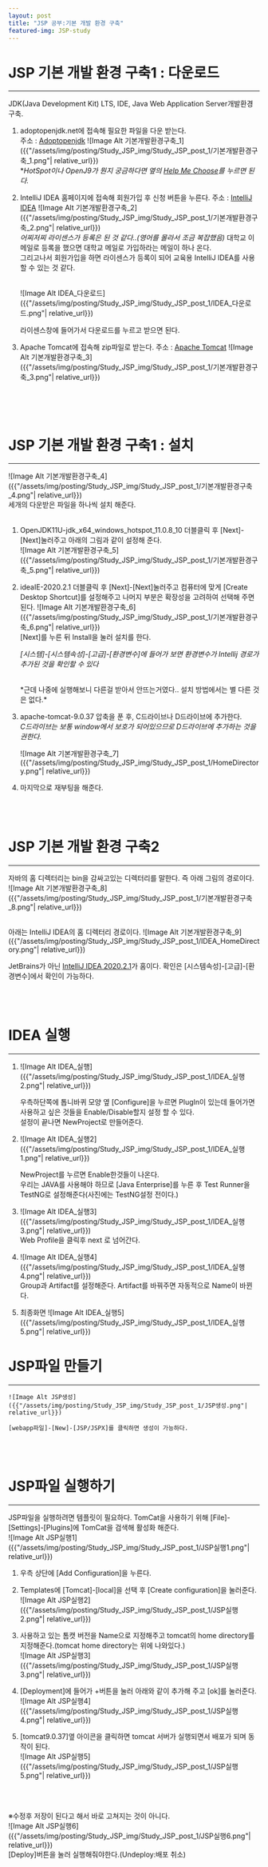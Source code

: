```yaml
---
layout: post
title: "JSP 공부:기본 개발 환경 구축"
featured-img: JSP-study
---
```


# JSP 기본 개발 환경 구축1 : 다운로드
---  
JDK(Java Development Kit) LTS, IDE, Java Web Application Server개발환경 구축.  
1. adoptopenjdk.net에 접속해 필요한 파일을 다운 받는다.  
    주소 : [Adoptopenjdk](https://adoptopenjdk.net/)
    ![Image Alt 기본개발환경구축_1]({{"/assets/img/posting/Study_JSP_img/Study_JSP_post_1/기본개발환경구축_1.png"| relative_url}})  
    **HotSpot이나 OpenJ9가 뭔지 궁금하다면 옆의 <u>Help Me Choose</u>를 누르면 된다.*  

1. IntelliJ IDEA 홈페이지에 접속해 회원가입 후 신청 버튼을 누른다.
    주소 : [IntelliJ IDEA](https://www.jetbrains.com/ko-kr/community/education/#students)
    ![Image Alt 기본개발환경구축_2]({{"/assets/img/posting/Study_JSP_img/Study_JSP_post_1/기본개발환경구축_2.png"| relative_url}})  
    *어찌저찌 라이센스가 등록은 된 것 같다..(영어를 몰라서 조금 복잡했음)*
    대학교 이메일로 등록을 했으면 대학교 메일로 가입하라는 메일이 하나 온다.  
    그리고나서 회원가입을 하면 라이센스가 등록이 되어 교육용 IntelliJ IDEA를 사용 할 수 있는 것 같다.  
    <br>

    ![Image Alt IDEA_다운로드]({{"/assets/img/posting/Study_JSP_img/Study_JSP_post_1/IDEA_다운로드.png"| relative_url}})

    라이센스창에 들어가서 다운로드를 누르고 받으면 된다.  


1. Apache Tomcat에 접속해 zip파일로 받는다.
    주소 : [Apache Tomcat](http://tomcat.apache.org/download-90.cgi)
    ![Image Alt 기본개발환경구축_3]({{"/assets/img/posting/Study_JSP_img/Study_JSP_post_1/기본개발환경구축_3.png"| relative_url}})    

<br>
<br>
<br>

# JSP 기본 개발 환경 구축1 : 설치
---  
![Image Alt 기본개발환경구축_4]({{"/assets/img/posting/Study_JSP_img/Study_JSP_post_1/기본개발환경구축_4.png"| relative_url}})  
세개의 다운받은 파일을 하나씩 설치 해준다.  
<br>

1. OpenJDK11U-jdk_x64_windows_hotspot_11.0.8_10
    더블클릭 후 [Next]-[Next]눌러주고 아래의 그림과 같이 설정해 준다.  
    ![Image Alt 기본개발환경구축_5]({{"/assets/img/posting/Study_JSP_img/Study_JSP_post_1/기본개발환경구축_5.png"| relative_url}})  

1. ideaIE-2020.2.1
    더블클릭 후 [Next]-[Next]눌러주고 컴퓨터에 맞게 [Create Desktop Shortcut]를 설정해주고
    나머지 부분은 확장성을 고려하여 선택해 주면 된다.
    ![Image Alt 기본개발환경구축_6]({{"/assets/img/posting/Study_JSP_img/Study_JSP_post_1/기본개발환경구축_6.png"| relative_url}})  
    [Next]를 누른 뒤 Install을 눌러 설치를 한다.  

    *[시스템]-[시스템속성]-[고급]-[환경변수]에 들어가 보면 환경변수가 Intellij 경로가 추가된 것을 확인할 수 있다*  

    <br>
    *근데 나중에 실행해보니 다른걸 받아서 안뜨는거였다.. 설치 방법에서는 별 다른 것은 없다.*



1. apache-tomcat-9.0.37
    압축을 푼 후, C드라이브나 D드라이브에 추가한다.  
    *C드라이브는 보통 window에서 보호가 되어있으므로 D드라이브에 추가하는 것을 권한다.*    
    
    ![Image Alt 기본개발환경구축_7]({{"/assets/img/posting/Study_JSP_img/Study_JSP_post_1/HomeDirectory.png"| relative_url}})  

1. 마지막으로 재부팅을 해준다.  
<br>
<br>

# JSP 기본 개발 환경 구축2
---  
자바의 홈 디렉터리는 bin을 감싸고있는 디렉터리를 말한다.
즉 아래 그림의 경로이다.  
![Image Alt 기본개발환경구축_8]({{"/assets/img/posting/Study_JSP_img/Study_JSP_post_1/기본개발환경구축_8.png"| relative_url}})  

<br>
아래는 IntelliJ IDEA의 홈 디렉터리 경로이다.  
![Image Alt 기본개발환경구축_9]({{"/assets/img/posting/Study_JSP_img/Study_JSP_post_1/IDEA_HomeDirectory.png"| relative_url}})  

JetBrains가 아닌 <u>IntelliJ IDEA 2020.2.1</u>가 홈이다. 확인은 [시스템속성]-[고급]-[환경변수]에서 확인이 가능하다.  
  
<br>
<br>

# IDEA 실행
---

1. 
    ![Image Alt IDEA_실행]({{"/assets/img/posting/Study_JSP_img/Study_JSP_post_1/IDEA_실행2.png"| relative_url}})   

    우측하단쪽에 톱니바퀴 모양 옆 [Configure]을 누르면 PlugIn이 있는데 들어가면 사용하고 싶은 것들을 Enable/Disable할지 설정 할 수 있다.  
    설정이 끝나면 NewProject로 만들어준다.  

1. 
    ![Image Alt IDEA_실행2]({{"/assets/img/posting/Study_JSP_img/Study_JSP_post_1/IDEA_실행1.png"| relative_url}})   

    NewProject를 누르면 Enable한것들이 나온다.  
    우리는 JAVA를 사용해야 하므로 [Java Enterprise]를 누른 후 Test Runner을 TestNG로 설정해준다(사진에는 TestNG설정 전이다.)  

1. 
    ![Image Alt IDEA_실행3]({{"/assets/img/posting/Study_JSP_img/Study_JSP_post_1/IDEA_실행3.png"| relative_url}})   
    Web Profile을 클릭후 next 로 넘어간다.  

1. 
    ![Image Alt IDEA_실행4]({{"/assets/img/posting/Study_JSP_img/Study_JSP_post_1/IDEA_실행4.png"| relative_url}})   
    Group과 Artifact를 설정해준다. Artifact를 바꿔주면 자동적으로 Name이 바뀐다.  

1.  최종화면
    ![Image Alt IDEA_실행5]({{"/assets/img/posting/Study_JSP_img/Study_JSP_post_1/IDEA_실행5.png"| relative_url}})   

# JSP파일 만들기
---  

    ![Image Alt JSP생성]({{"/assets/img/posting/Study_JSP_img/Study_JSP_post_1/JSP생성.png"| relative_url}}) 

    [webapp파일]-[New]-[JSP/JSPX]를 클릭하면 생성이 가능하다.  

<br>
<br>

# JSP파일 실행하기
---
JSP파일을 실행하려면 템플릿이 필요하다. TomCat을 사용하기 위해 [File]-[Settings]-[Plugins]에 TomCat을 검색해 활성화 해준다.  
     ![Image Alt JSP실행1]({{"/assets/img/posting/Study_JSP_img/Study_JSP_post_1/JSP실행1.png"| relative_url}})    
1. 우측 상단에 [Add Configuration]을 누른다.  

1. Templates에 [Tomcat]-[local]을 선택 후 [Create configuration]을 눌러준다.  
     ![Image Alt JSP실행2]({{"/assets/img/posting/Study_JSP_img/Study_JSP_post_1/JSP실행2.png"| relative_url}})    

1. 사용하고 있는 톰캣 버전을 Name으로 지정해주고 tomcat의 home directory를 지정해준다.(tomcat home directory는 위에 나와있다.)  
     ![Image Alt JSP실행3]({{"/assets/img/posting/Study_JSP_img/Study_JSP_post_1/JSP실행3.png"| relative_url}})   

1. [Deployment]에 들어가 +버튼을 눌러 아래와 같이 추가해 주고 [ok]를 눌러준다.  
    ![Image Alt JSP실행4]({{"/assets/img/posting/Study_JSP_img/Study_JSP_post_1/JSP실행4.png"| relative_url}})   

1. [tomcat9.0.37]옆 아이콘을 클릭하면 tomcat 서버가 실행되면서 배포가 되며 동작이 된다.  
    ![Image Alt JSP실행5]({{"/assets/img/posting/Study_JSP_img/Study_JSP_post_1/JSP실행5.png"| relative_url}})   

<br>
<br>

※수정후 저장이 된다고 해서 바로 고쳐지는 것이 아니다.  
    ![Image Alt JSP실행6]({{"/assets/img/posting/Study_JSP_img/Study_JSP_post_1/JSP실행6.png"| relative_url}})   
[Deploy]버튼을 눌러 실행해줘야한다.(Undeploy:배포 취소)    


